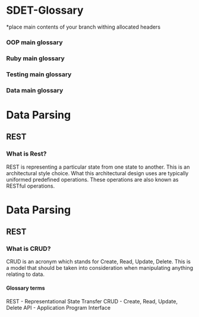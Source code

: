 # SDET-Glossary
 
*place main contents of your branch withing allocated headers
 
### OOP main glossary
 
### Ruby main glossary
 
### Testing main glossary
 
### Data main glossary

# Data Parsing
## REST
### What is Rest?
REST is representing a particular state from one state to another. This is an architectural style choice. What this architectural design uses are typically uniformed predefined operations. These operations are also known as RESTful operations.

# Data Parsing
## REST
### What is CRUD?
CRUD is an acronym which stands for Create, Read, Update, Delete. This is a model that should be taken into consideration when manipulating anything relating to data.

#### Glossary terms
REST - Representational State Transfer 
CRUD - Create, Read, Update, Delete
API - Application Program Interface
